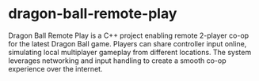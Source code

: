 # dragon-ball-remote-play
Dragon Ball Remote Play is a C++ project enabling remote 2-player co-op for the latest Dragon Ball game. Players can share controller input online, simulating local multiplayer gameplay from different locations. The system leverages networking and input handling to create a smooth co-op experience over the internet.
